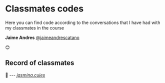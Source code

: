 # **Classmates codes**

Here you can find code according to the conversations that I have had with my classmates in the course

**Jaime Andres**
[@jaimeandrescatano](https://discussions.udacity.com/u/jaimeandrescatano)

:blush:

## **Record of classmates**

:woman: --- *[jasmina.cujes](https://discussions.udacity.com/u/jasmina.cujes)*

